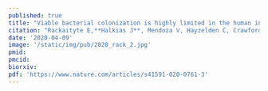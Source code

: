 ```yaml
---
published: true
title: "Viable bacterial colonization is highly limited in the human intestine in utero"
citation: "Rackaityte E,**Halkias J**, Mendoza V, Hayzelden C, Crawford E, Fujimura K, Burt T & Lynch S." *Nature Medicine*. 2020."
date: '2020-04-09'
image: '/static/img/pub/2020_rack_2.jpg'
pmid:
pmcid:
biorxiv:
pdf: 'https://www.nature.com/articles/s41591-020-0761-3'
---
```


